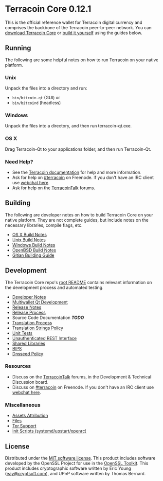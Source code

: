 Terracoin Core 0.12.1
=====================

This is the official reference wallet for Terracoin digital currency and comprises the backbone of the Terracoin peer-to-peer network. You can [download Terracoin Core](https://www.terracoin.io/downloads/) or [build it yourself](#building) using the guides below.

Running
---------------------
The following are some helpful notes on how to run Terracoin on your native platform.

### Unix

Unpack the files into a directory and run:

- `bin/bitcoin-qt` (GUI) or
- `bin/bitcoind` (headless)

### Windows

Unpack the files into a directory, and then run terracoin-qt.exe.

### OS X

Drag Terracoin-Qt to your applications folder, and then run Terracoin-Qt.

### Need Help?

* See the [Terracoin documentation](https://terracoin.atlassian.net/wiki/display/DOC)
for help and more information.
* Ask for help on [#terracoin](http://webchat.freenode.net?channels=terracoin) on Freenode. If you don't have an IRC client use [webchat here](http://webchat.freenode.net?channels=terracoin).
* Ask for help on the [TerracoinTalk](https://terracointalk.org/) forums.

Building
---------------------
The following are developer notes on how to build Terracoin Core on your native platform. They are not complete guides, but include notes on the necessary libraries, compile flags, etc.

- [OS X Build Notes](build-osx.md)
- [Unix Build Notes](build-unix.md)
- [Windows Build Notes](build-windows.md)
- [OpenBSD Build Notes](build-openbsd.md)
- [Gitian Building Guide](gitian-building.md)

Development
---------------------
The Terracoin Core repo's [root README](/README.md) contains relevant information on the development process and automated testing.

- [Developer Notes](developer-notes.md)
- [Multiwallet Qt Development](multiwallet-qt.md)
- [Release Notes](release-notes.md)
- [Release Process](release-process.md)
- Source Code Documentation ***TODO***
- [Translation Process](translation_process.md)
- [Translation Strings Policy](translation_strings_policy.md)
- [Unit Tests](unit-tests.md)
- [Unauthenticated REST Interface](REST-interface.md)
- [Shared Libraries](shared-libraries.md)
- [BIPS](bips.md)
- [Dnsseed Policy](dnsseed-policy.md)

### Resources
* Discuss on the [TerracoinTalk](https://terracointalk.org/) forums, in the Development & Technical Discussion board.
* Discuss on [#terracoin](http://webchat.freenode.net/?channels=terracoin) on Freenode. If you don't have an IRC client use [webchat here](http://webchat.freenode.net/?channels=terracoin).

### Miscellaneous
- [Assets Attribution](assets-attribution.md)
- [Files](files.md)
- [Tor Support](tor.md)
- [Init Scripts (systemd/upstart/openrc)](init.md)

License
---------------------
Distributed under the [MIT software license](http://www.opensource.org/licenses/mit-license.php).
This product includes software developed by the OpenSSL Project for use in the [OpenSSL Toolkit](https://www.openssl.org/). This product includes
cryptographic software written by Eric Young ([eay@cryptsoft.com](mailto:eay@cryptsoft.com)), and UPnP software written by Thomas Bernard.
